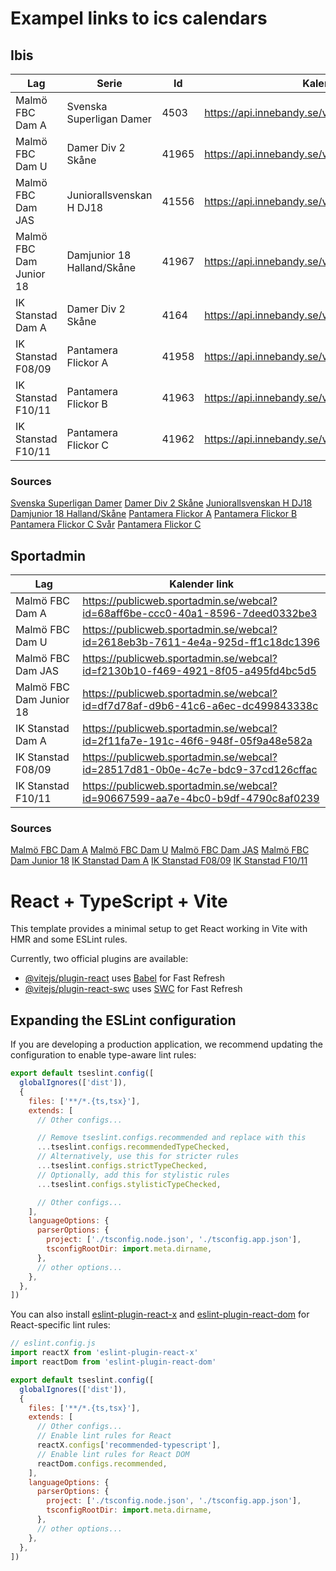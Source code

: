 
# Exampel links to ics calendars

## Ibis
| Lag | Serie | Id | Kalender link |
|---|---|---|---|
| Malmö FBC Dam A| Svenska Superligan Damer | 4503 | https://api.innebandy.se/v2/api/calendars/team/4503 |
| Malmö FBC Dam U| Damer Div 2 Skåne | 41965 | https://api.innebandy.se/v2/api/calendars/team/41965 |
| Malmö FBC Dam JAS| Juniorallsvenskan H DJ18 | 41556 | https://api.innebandy.se/v2/api/calendars/team/41556 |
| Malmö FBC Dam Junior 18| Damjunior 18 Halland/Skåne | 41967 | https://api.innebandy.se/v2/api/calendars/team/41967 |
| IK Stanstad Dam A| Damer Div 2 Skåne |4164 | https://api.innebandy.se/v2/api/calendars/team/4164 |
| IK Stanstad F08/09| Pantamera Flickor A | 41958 | https://api.innebandy.se/v2/api/calendars/team/41958 |
| IK Stanstad F10/11| Pantamera Flickor B | 41963 | https://api.innebandy.se/v2/api/calendars/team/41963 |
| IK Stanstad F10/11| Pantamera Flickor C | 41962 | https://api.innebandy.se/v2/api/calendars/team/41962 |

### Sources
[Svenska Superligan Damer](http://statistik.innebandy.se/ft.aspx?scr=table&ftid=40695)
[Damer Div 2 Skåne](http://statistik.innebandy.se/ft.aspx?scr=table&ftid=41965)
[Juniorallsvenskan H DJ18](http://statistik.innebandy.se/ft.aspx?scr=table&ftid=41556)
[Damjunior 18 Halland/Skåne](http://statistik.innebandy.se/ft.aspx?scr=table&ftid=41967)
[Pantamera Flickor A](http://statistik.innebandy.se/ft.aspx?scr=table&ftid=41958)
[Pantamera Flickor B](http://statistik.innebandy.se/ft.aspx?scr=table&ftid=41963)
[Pantamera Flickor C Svår](http://statistik.innebandy.se/ft.aspx?scr=table&ftid=41961)
[Pantamera Flickor C](http://statistik.innebandy.se/ft.aspx?scr=table&ftid=41962)

## Sportadmin
| Lag | Kalender link | 
|---|---|
| Malmö FBC Dam A| https://publicweb.sportadmin.se/webcal?id=68aff6be-ccc0-40a1-8596-7deed0332be3 |
| Malmö FBC Dam U| https://publicweb.sportadmin.se/webcal?id=2618eb3b-7611-4e4a-925d-ff1c18dc1396 |
| Malmö FBC Dam JAS| https://publicweb.sportadmin.se/webcal?id=f2130b10-f469-4921-8f05-a495fd4bc5d5 |
| Malmö FBC Dam Junior 18| https://publicweb.sportadmin.se/webcal?id=df7d78af-d9b6-41c6-a6ec-dc499843338c |
| IK Stanstad Dam A| https://publicweb.sportadmin.se/webcal?id=2f11fa7e-191c-46f6-948f-05f9a48e582a |
| IK Stanstad F08/09| https://publicweb.sportadmin.se/webcal?id=28517d81-0b0e-4c7e-bdc9-37cd126cffac |
| IK Stanstad F10/11| https://publicweb.sportadmin.se/webcal?id=90667599-aa7e-4bc0-b9df-4790c8af0239 |

### Sources
[Malmö FBC Dam A](https://malmofbc.web.sportadmin.se/start/?ID=183037)
[Malmö FBC Dam U](https://malmofbc.web.sportadmin.se/start/?ID=183045)
[Malmö FBC Dam JAS](https://malmofbc.web.sportadmin.se/start/?ID=264671)
[Malmö FBC Dam Junior 18](https://malmofbc.web.sportadmin.se/start/?ID=183069)
[IK Stanstad Dam A](https://ikstanstad.web.sportadmin.se/start/?ID=103171)
[IK Stanstad F08/09](https://ikstanstad.web.sportadmin.se/start/?ID=119117)
[IK Stanstad F10/11](https://ikstanstad.web.sportadmin.se/start/?ID=228248)

# React + TypeScript + Vite

This template provides a minimal setup to get React working in Vite with HMR and some ESLint rules.

Currently, two official plugins are available:

- [@vitejs/plugin-react](https://github.com/vitejs/vite-plugin-react/blob/main/packages/plugin-react) uses [Babel](https://babeljs.io/) for Fast Refresh
- [@vitejs/plugin-react-swc](https://github.com/vitejs/vite-plugin-react/blob/main/packages/plugin-react-swc) uses [SWC](https://swc.rs/) for Fast Refresh

## Expanding the ESLint configuration

If you are developing a production application, we recommend updating the configuration to enable type-aware lint rules:

```js
export default tseslint.config([
  globalIgnores(['dist']),
  {
    files: ['**/*.{ts,tsx}'],
    extends: [
      // Other configs...

      // Remove tseslint.configs.recommended and replace with this
      ...tseslint.configs.recommendedTypeChecked,
      // Alternatively, use this for stricter rules
      ...tseslint.configs.strictTypeChecked,
      // Optionally, add this for stylistic rules
      ...tseslint.configs.stylisticTypeChecked,

      // Other configs...
    ],
    languageOptions: {
      parserOptions: {
        project: ['./tsconfig.node.json', './tsconfig.app.json'],
        tsconfigRootDir: import.meta.dirname,
      },
      // other options...
    },
  },
])
```

You can also install [eslint-plugin-react-x](https://github.com/Rel1cx/eslint-react/tree/main/packages/plugins/eslint-plugin-react-x) and [eslint-plugin-react-dom](https://github.com/Rel1cx/eslint-react/tree/main/packages/plugins/eslint-plugin-react-dom) for React-specific lint rules:

```js
// eslint.config.js
import reactX from 'eslint-plugin-react-x'
import reactDom from 'eslint-plugin-react-dom'

export default tseslint.config([
  globalIgnores(['dist']),
  {
    files: ['**/*.{ts,tsx}'],
    extends: [
      // Other configs...
      // Enable lint rules for React
      reactX.configs['recommended-typescript'],
      // Enable lint rules for React DOM
      reactDom.configs.recommended,
    ],
    languageOptions: {
      parserOptions: {
        project: ['./tsconfig.node.json', './tsconfig.app.json'],
        tsconfigRootDir: import.meta.dirname,
      },
      // other options...
    },
  },
])
```
